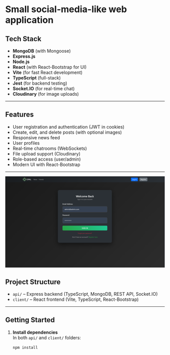 # Small social-media-like web application

## Tech Stack

- **MongoDB** (with Mongoose)
- **Express.js**
- **Node.js**
- **React** (with React-Bootstrap for UI)
- **Vite** (for fast React development)
- **TypeScript** (full-stack)
- **Jest** (for backend testing)
- **Socket.IO** (for real-time chat)
- **Cloudinary** (for image uploads)

---

## Features

- User registration and authentication (JWT in cookies)
- Create, edit, and delete posts (with optional images)
- Responsive news feed
- User profiles
- Real-time chatrooms (WebSockets)
- File upload support (Cloudinary)
- Role-based access (user/admin)
- Modern UI with React-Bootstrap

---

![alt text](https://github.com/Awiity/mern_social/blob/main/readme_img/login-page.png?raw=true)

## Project Structure

- `api/` – Express backend (TypeScript, MongoDB, REST API, Socket.IO)
- `client/` – React frontend (Vite, TypeScript, React-Bootstrap)

---

## Getting Started

1. **Install dependencies**  
   In both `api/` and `client/` folders:
   ```sh
   npm install
   ```

